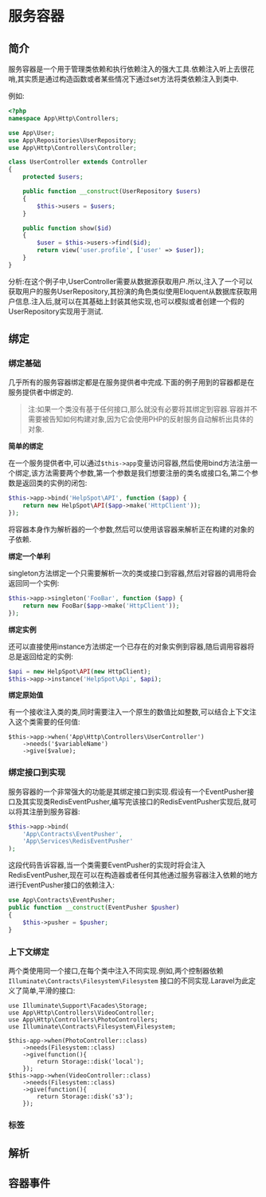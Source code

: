 # 服务容器

## 简介

服务容器是一个用于管理类依赖和执行依赖注入的强大工具.依赖注入听上去很花哨,其实质是通过构造函数或者某些情况下通过set方法将类依赖注入到类中.

例如:

```php
<?php
namespace App\Http\Controllers;

use App\User;
use App\Repositories\UserRepository;
use App\Http\Controllers\Controller;

class UserController extends Controller
{
    protected $users;

    public function __construct(UserRepository $users)
    {
        $this->users = $users;
    }

    public function show($id)
    {
        $user = $this->users->find($id);
        return view('user.profile', ['user' => $user]);
    }
}
```

分析:在这个例子中,UserController需要从数据源获取用户.所以,注入了一个可以获取用户的服务UserRepository,其扮演的角色类似使用Eloquent从数据库获取用户信息.注入后,就可以在其基础上封装其他实现,也可以模拟或者创建一个假的UserRepository实现用于测试.

## 绑定

### **绑定基础**

几乎所有的服务容器绑定都是在服务提供者中完成.下面的例子用到的容器都是在服务提供者中绑定的.

> 注:如果一个类没有基于任何接口,那么就没有必要将其绑定到容器.容器并不需要被告知如何构建对象,因为它会使用PHP的反射服务自动解析出具体的对象.

**简单的绑定**

在一个服务提供者中,可以通过`$this->app`变量访问容器,然后使用bind方法注册一个绑定,该方法需要两个参数,第一个参数是我们想要注册的类名或接口名,第二个参数是返回类的实例的闭包:

```php
$this->app->bind('HelpSpot\API', function ($app) {
    return new HelpSpot\API($app->make('HttpClient'));
});
```

将容器本身作为解析器的一个参数,然后可以使用该容器来解析正在构建的对象的子依赖.

**绑定一个单利**

singleton方法绑定一个只需要解析一次的类或接口到容器,然后对容器的调用将会返回同一个实例:

```php
$this->app->singleton('FooBar', function ($app) {
    return new FooBar($app->make('HttpClient'));
});
```

**绑定实例**

还可以直接使用instance方法绑定一个已存在的对象实例到容器,随后调用容器将总是返回给定的实例:

```php
$api = new HelpSpot\API(new HttpClient);
$this->app->instance('HelpSpot\Api', $api);
```

**绑定原始值**

有一个接收注入类的类,同时需要注入一个原生的数值比如整数,可以结合上下文注入这个类需要的任何值:

```
$this->app->when('App\Http\Controllers\UserController')
    ->needs('$variableName')
    ->give($value);
```

### **绑定接口到实现**

服务容器的一个非常强大的功能是其绑定接口到实现.假设有一个EventPusher接口及其实现类RedisEventPusher,编写完该接口的RedisEventPusher实现后,就可以将其注册到服务容器:

```php
$this->app->bind(
    'App\Contracts\EventPusher',
    'App\Services\RedisEventPusher'
);
```

这段代码告诉容器,当一个类需要EventPusher的实现时将会注入RedisEventPusher,现在可以在构造器或者任何其他通过服务容器注入依赖的地方进行EventPusher接口的依赖注入:

```php
use App\Contracts\EventPusher;
public function __construct(EventPusher $pusher)
{
    $this->pusher = $pusher;
}
```

### **上下文绑定**

两个类使用同一个接口,在每个类中注入不同实现.例如,两个控制器依赖`Illuminate\Contracts\Filesystem\Filesystem` 接口的不同实现.Laravel为此定义了简单,平滑的接口:

```
use Illuminate\Support\Facades\Storage;
use App\Http\Controllers\VideoController;
use App\Http\Controllers\PhotoControllers;
use Illuminate\Contracts\Filesystem\Filesystem;

$this-app->when(PhotoController::class)
    ->needs(Filesystem::class)
    ->give(function(){
        return Storage::disk('local');
    });
$this->app->when(VideoController::class)
    ->needs(Filesystem::class)
    ->give(function(){
        return Storage::disk('s3');
    });
```

### **标签**

## 解析

## 容器事件

